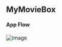 ## MyMovieBox

#### App Flow
![image](https://github.com/user-attachments/assets/67a5b7bc-ffb2-45aa-9706-bcd60d3adbfd)

